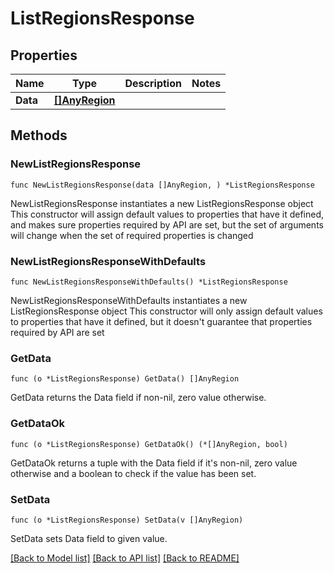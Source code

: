 # ListRegionsResponse

## Properties

Name | Type | Description | Notes
------------ | ------------- | ------------- | -------------
**Data** | [**[]AnyRegion**](AnyRegion.md) |  | 

## Methods

### NewListRegionsResponse

`func NewListRegionsResponse(data []AnyRegion, ) *ListRegionsResponse`

NewListRegionsResponse instantiates a new ListRegionsResponse object
This constructor will assign default values to properties that have it defined,
and makes sure properties required by API are set, but the set of arguments
will change when the set of required properties is changed

### NewListRegionsResponseWithDefaults

`func NewListRegionsResponseWithDefaults() *ListRegionsResponse`

NewListRegionsResponseWithDefaults instantiates a new ListRegionsResponse object
This constructor will only assign default values to properties that have it defined,
but it doesn't guarantee that properties required by API are set

### GetData

`func (o *ListRegionsResponse) GetData() []AnyRegion`

GetData returns the Data field if non-nil, zero value otherwise.

### GetDataOk

`func (o *ListRegionsResponse) GetDataOk() (*[]AnyRegion, bool)`

GetDataOk returns a tuple with the Data field if it's non-nil, zero value otherwise
and a boolean to check if the value has been set.

### SetData

`func (o *ListRegionsResponse) SetData(v []AnyRegion)`

SetData sets Data field to given value.



[[Back to Model list]](../README.md#documentation-for-models) [[Back to API list]](../README.md#documentation-for-api-endpoints) [[Back to README]](../README.md)


